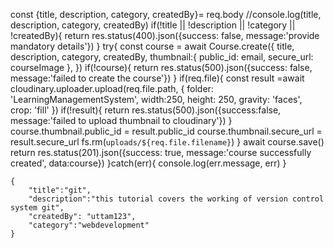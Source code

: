 const {title, description, category, createdBy}= req.body
    //console.log(title, description, category, createdBy)
    if(!title || !description || !category || !createdBy){
        return res.status(400).json({success: false, message:'provide mandatory details'})
    }
    try{
        const course = await Course.create({
            title,
            description,
            category,
            createdBy,
            thumbnail:{
                public_id: email,
                secure_url: courseImage
            },
        })
        if(!course){
            return res.status(500).json({success: false, message:'failed to create the course'})
        }
        if(req.file){
            const result =await cloudinary.uploader.upload(req.file.path, {
                folder: 'LearningManagementSystem',
                width:250,
                height: 250,
                gravity: 'faces',
                crop: 'fill'
            })
            if(!result){
                return res.status(500).json({success:false, message:'failed to upload thumbnail to cloudinary'})
            }
            course.thumbnail.public_id = result.public_id
            course.thumbnail.secure_url = result.secure_url
            fs.rm(`uploads/${req.file.filename}`)
        }
        await course.save()
        return res.status(201).json({success: true, message:'course successfully created', data:course})
    }catch(err){
        console.log(err.message, err)
    }






    {
        "title":"git",
        "description":"this tutorial covers the working of version control system git",
        "createdBy": "uttam123",
        "category":"webdevelopment"
    }